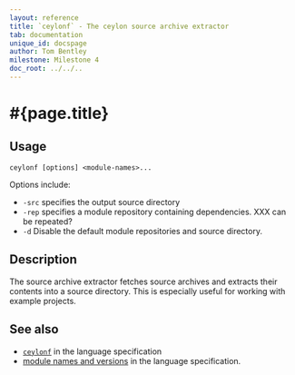 ```yaml
---
layout: reference
title: `ceylonf` - The ceylon source archive extractor
tab: documentation
unique_id: docspage
author: Tom Bentley
milestone: Milestone 4
doc_root: ../../..
---
```


# #{page.title}

## Usage 

<!-- lang: none -->
    ceylonf [options] <module-names>...

Options include:

* `-src` specifies the output source directory
* `-rep` specifies a module repository containing dependencies. XXX can be repeated?
* `-d` Disable the default module repositories and source directory.


## Description

The source archive extractor fetches source archives and extracts 
their contents into a source directory. This is especially useful for working 
with example projects.

## See also

* [`ceylonf`](#{page.doc_root}/#{site.urls.spec_relative}#thesourcearchiveextractor) in the language specification
* [module names and versions](#{page.doc_root}/#{site.urls.spec_relative}#modulenamesandversionidentifiers) in the language specification.
